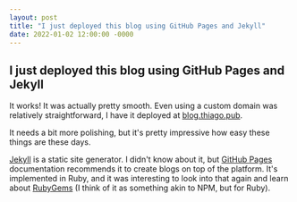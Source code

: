 ```yaml
---
layout: post
title: "I just deployed this blog using GitHub Pages and Jekyll"
date: 2022-01-02 12:00:00 -0000
---
```


## I just deployed this blog using GitHub Pages and Jekyll

It works! It was actually pretty smooth. Even using a custom domain was
relatively straightforward, I have it deployed at [blog.thiago.pub](http://blog.thiago.pub).

It needs a bit more polishing, but it's pretty impressive how easy these things are these days.

[Jekyll](https://jekyllrb.com/docs/) is a static site generator. I didn't know about it,
but [GitHub Pages](https://pages.github.com/) documentation recommends it to create blogs on top of the platform.
It's implemented in Ruby, and it was interesting to look into that again and learn about
[RubyGems](https://guides.rubygems.org/what-is-a-gem/) (I think of it as something akin to NPM, but for Ruby).
